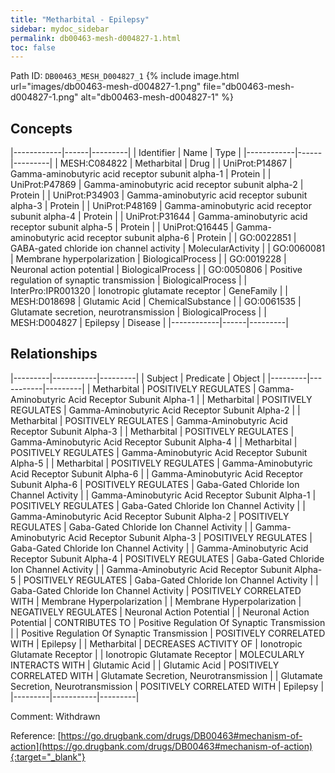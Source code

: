 ```yaml
---
title: "Metharbital - Epilepsy"
sidebar: mydoc_sidebar
permalink: db00463-mesh-d004827-1.html
toc: false 
---
```



Path ID: `DB00463_MESH_D004827_1`
{% include image.html url="images/db00463-mesh-d004827-1.png" file="db00463-mesh-d004827-1.png" alt="db00463-mesh-d004827-1" %}

## Concepts

|------------|------|---------|
| Identifier | Name | Type    |
|------------|------|---------|
| MESH:C084822 | Metharbital | Drug |
| UniProt:P14867 | Gamma-aminobutyric acid receptor subunit alpha-1 | Protein |
| UniProt:P47869 | Gamma-aminobutyric acid receptor subunit alpha-2 | Protein |
| UniProt:P34903 | Gamma-aminobutyric acid receptor subunit alpha-3 | Protein |
| UniProt:P48169 | Gamma-aminobutyric acid receptor subunit alpha-4 | Protein |
| UniProt:P31644 | Gamma-aminobutyric acid receptor subunit alpha-5 | Protein |
| UniProt:Q16445 | Gamma-aminobutyric acid receptor subunit alpha-6 | Protein |
| GO:0022851 | GABA-gated chloride ion channel activity | MolecularActivity |
| GO:0060081 | Membrane hyperpolarization | BiologicalProcess |
| GO:0019228 | Neuronal action potential | BiologicalProcess |
| GO:0050806 | Positive regulation of synaptic transmission | BiologicalProcess |
| InterPro:IPR001320 | Ionotropic glutamate receptor | GeneFamily |
| MESH:D018698 | Glutamic Acid | ChemicalSubstance |
| GO:0061535 | Glutamate secretion, neurotransmission | BiologicalProcess |
| MESH:D004827 | Epilepsy | Disease |
|------------|------|---------|

## Relationships

|---------|-----------|---------|
| Subject | Predicate | Object  |
|---------|-----------|---------|
| Metharbital | POSITIVELY REGULATES | Gamma-Aminobutyric Acid Receptor Subunit Alpha-1 |
| Metharbital | POSITIVELY REGULATES | Gamma-Aminobutyric Acid Receptor Subunit Alpha-2 |
| Metharbital | POSITIVELY REGULATES | Gamma-Aminobutyric Acid Receptor Subunit Alpha-3 |
| Metharbital | POSITIVELY REGULATES | Gamma-Aminobutyric Acid Receptor Subunit Alpha-4 |
| Metharbital | POSITIVELY REGULATES | Gamma-Aminobutyric Acid Receptor Subunit Alpha-5 |
| Metharbital | POSITIVELY REGULATES | Gamma-Aminobutyric Acid Receptor Subunit Alpha-6 |
| Gamma-Aminobutyric Acid Receptor Subunit Alpha-6 | POSITIVELY REGULATES | Gaba-Gated Chloride Ion Channel Activity |
| Gamma-Aminobutyric Acid Receptor Subunit Alpha-1 | POSITIVELY REGULATES | Gaba-Gated Chloride Ion Channel Activity |
| Gamma-Aminobutyric Acid Receptor Subunit Alpha-2 | POSITIVELY REGULATES | Gaba-Gated Chloride Ion Channel Activity |
| Gamma-Aminobutyric Acid Receptor Subunit Alpha-3 | POSITIVELY REGULATES | Gaba-Gated Chloride Ion Channel Activity |
| Gamma-Aminobutyric Acid Receptor Subunit Alpha-4 | POSITIVELY REGULATES | Gaba-Gated Chloride Ion Channel Activity |
| Gamma-Aminobutyric Acid Receptor Subunit Alpha-5 | POSITIVELY REGULATES | Gaba-Gated Chloride Ion Channel Activity |
| Gaba-Gated Chloride Ion Channel Activity | POSITIVELY CORRELATED WITH | Membrane Hyperpolarization |
| Membrane Hyperpolarization | NEGATIVELY REGULATES | Neuronal Action Potential |
| Neuronal Action Potential | CONTRIBUTES TO | Positive Regulation Of Synaptic Transmission |
| Positive Regulation Of Synaptic Transmission | POSITIVELY CORRELATED WITH | Epilepsy |
| Metharbital | DECREASES ACTIVITY OF | Ionotropic Glutamate Receptor |
| Ionotropic Glutamate Receptor | MOLECULARLY INTERACTS WITH | Glutamic Acid |
| Glutamic Acid | POSITIVELY CORRELATED WITH | Glutamate Secretion, Neurotransmission |
| Glutamate Secretion, Neurotransmission | POSITIVELY CORRELATED WITH | Epilepsy |
|---------|-----------|---------|

Comment: Withdrawn

Reference: [https://go.drugbank.com/drugs/DB00463#mechanism-of-action](https://go.drugbank.com/drugs/DB00463#mechanism-of-action){:target="_blank"}